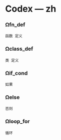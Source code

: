 # Codex — zh

### Ωfn_def

```text
函数 定义
```

### Ωclass_def

```text
类 定义
```

### Ωif_cond

```text
如果
```

### Ωelse

```text
否则
```

### Ωloop_for

```text
循环
```
